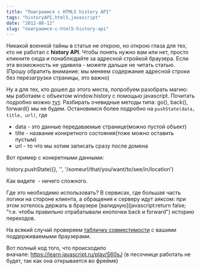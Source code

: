 ```yaml
---
title: "Поиграемся с HTML5 history API"
tags: "historyAPI,html5,javascript"
date: "2012-08-12"
slug: "поиграемся-с-html5-history-api"
---
```


<script type="text/javascript">// <![CDATA[ function playHistory(count) { var string = location.pathname + location.search; var i = 0; var state = ''; function draw(){ if(i == string.length){ state ='';i = 0; count--; } if(!count){ return false; } state = state + string[i]; i++; history.pushState({}, '', state); setTimeout(draw, 100); } draw(); } // ]]></script>

 Никакой военной тайны в статье не открою, но открою глаза для тех, кто не работал с **history API**. Чтобы понять нужно вам или нет, просто кликните сюда и понаблюдайте за адресной стройкой браузера. Если эта возможность не удивила - можете дальше не читать статью. (Прошу обратить внимание: мы меняем содержание адресной строки без перезагрузки страницы, это важно)

Ну а для тех, кто дошел до этого места, попробуем разобрать магию: мы работаем с объектом window.history с помощью javascript. Почитать подробно можно [тут](https://dev.w3.org/html5/spec/history.html). Разбирать очевидные методы типа: go(), back(), forward() мы не будем. Остановимся более подробно на `pushState(data, title, url)`, где

- data - это данные передаваемые странице(можно пустой объект)
- title - название конкретного состояния(тоже можно оставить пустым)
- url - то что мы хотим записать сразу после домена

Вот пример с конкретными данными:

history.pushState({}, '', '/someurl/that/you/want/to/see/in/location')

Как видите  - ничего сложного.

Где это необходимо использовать? В сервисах, где большая часть логики на стороне клиента, а обращения к серверу идут аяксом: при этом хотелось держать в браузере [валидную](javascript:return false; "т.е. чтобы правильно отрабатывали кнопочки back и forward") историю переходов.

На всякий случай проверяем [табличку совместимости](https://caniuse.com/#search=history) с вашими поддерживаемыми браузерами.

Вот полный код того, что происходило вначале: https://learn.javascript.ru/play/S60sJ (в песочнице работать не будет, так как она открывается во фрейме)
